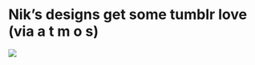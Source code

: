 <!--
id: 21263405
link: http://tumblr.atmos.org/post/21263405/niks-designs-get-some-tumblr-love-via-a-t-m-o-s
slug: niks-designs-get-some-tumblr-love-via-a-t-m-o-s
date: Mon Dec 10 2007 14:39:11 GMT-0800 (PST)
publish: 2007-12-010
tags: 
title: Nik&#8217;s designs get some tumblr love (via a t m o s)
-->


Nik&#8217;s designs get some tumblr love (via a t m o s)
========================================================

![](http://31.media.tumblr.com/ZyX8Upfyn2t6y10avcswWGO9_400.jpg)

